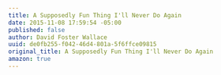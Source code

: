 ```yaml
---
title: A Supposedly Fun Thing I'll Never Do Again
date: 2015-11-08 17:59:54 -05:00
published: false
author: David Foster Wallace
uuid: de0fb255-f042-46d4-801a-5f6ffce09815
original_title: A Supposedly Fun Thing I'll Never Do Again
amazon: true
---
```


